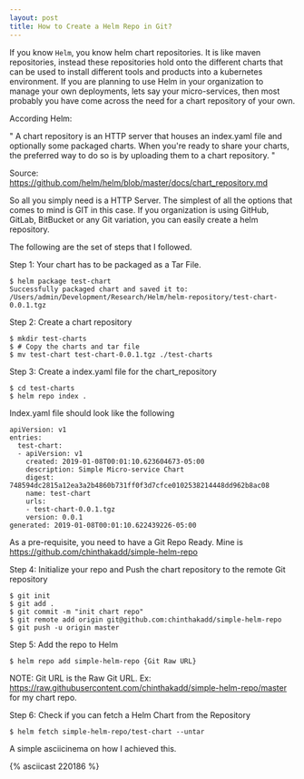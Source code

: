 ```yaml
---
layout: post
title: How to Create a Helm Repo in Git?
---
```

If you know `Helm`, you know helm chart repositories. It is like maven repositories, instead these repositories hold onto the
different charts that can be used to install different tools and products into a kubernetes environment. If you are planning to use Helm in your organization to manage your own deployments, lets say your micro-services, then most probably you have come across the need for a chart repository of your own.

According Helm:

"
A chart repository is an HTTP server that houses an index.yaml file and optionally some packaged charts. When you're ready to share your charts, the preferred way to do so is by uploading them to a chart repository.
"

Source: https://github.com/helm/helm/blob/master/docs/chart_repository.md

So all you simply need is a HTTP Server. The simplest of all the options that comes to mind is GIT in this case.
If you organization is using GitHub, GitLab, BitBucket or any Git variation, you can easily create a helm repository.

The following are the set of steps that I followed.

Step 1: Your chart has to be packaged as a Tar File.

```
$ helm package test-chart
Successfully packaged chart and saved it to: /Users/admin/Development/Research/Helm/helm-repository/test-chart-0.0.1.tgz
```

Step 2: Create a chart repository

```
$ mkdir test-charts
$ # Copy the charts and tar file
$ mv test-chart test-chart-0.0.1.tgz ./test-charts
```

Step 3: Create a index.yaml file for the chart_repository
```
$ cd test-charts
$ helm repo index .
```

Index.yaml file should look like the following


```
apiVersion: v1
entries:
  test-chart:
  - apiVersion: v1
    created: 2019-01-08T00:01:10.623604673-05:00
    description: Simple Micro-service Chart
    digest: 748594dc2815a12ea3a2b4860b731ff0f3d7cfce0102538214448dd962b8ac08
    name: test-chart
    urls:
    - test-chart-0.0.1.tgz
    version: 0.0.1
generated: 2019-01-08T00:01:10.622439226-05:00
```

As a pre-requisite, you need to have a Git Repo Ready.
Mine is https://github.com/chinthakadd/simple-helm-repo

Step 4: Initialize your repo and Push the chart repository to the remote Git repository

```
$ git init
$ git add .
$ git commit -m "init chart repo"
$ git remote add origin git@github.com:chinthakadd/simple-helm-repo
$ git push -u origin master
```

Step 5: Add the repo to Helm

```
$ helm repo add simple-helm-repo {Git Raw URL}
```

NOTE: Git URL is the Raw Git URL.
Ex: https://raw.githubusercontent.com/chinthakadd/simple-helm-repo/master for my chart repo.

Step 6: Check if you can fetch a Helm Chart from the Repository

```
$ helm fetch simple-helm-repo/test-chart --untar
```

A simple asciicinema on how I achieved this.

{% asciicast 220186 %}
